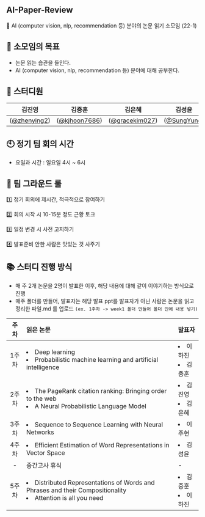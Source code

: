 ## AI-Paper-Review
🍊 AI (computer vision, nlp, recommendation 등) 분야의 논문 읽기 소모임 (22-1)


## 🎯 소모임의 목표

- 논문 읽는 습관을 들인다.
- AI (computer vision, nlp, recommendation 등) 분야에 대해 공부한다.

## 🙌 스터디원 
|김진영|김중훈|김은혜|김성윤|이하진|이주현|
|:----------:|:----------:|:----------:|:----------:|:----------:|:----------:|
|([@zhenying2](https://github.com/zhenying2))|([@kjhoon7686](https://github.com/kjhoon7686))|([@gracekim027](https://github.com/gracekim027))|([@SungYune](https://github.com/SungYune))|([@bossacode](https://github.com/bossacode))|([@JulieOnIsland](https://github.com/JulieOnIsland))|

## 🕙 정기 팀 회의 시간

- 요일과 시간 : 일요일 4시 ~ 6시 

## 🔑 팀 그라운드 룰

1️⃣ 정기 회의에 제시간, 적극적으로 참여하기

2️⃣ 회의 시작 시 10-15분 정도 근황 토크

3️⃣ 일정 변경 시 사전 고지하기

4️⃣ 발표준비 안한 사람은 맛있는 것 사주기


## 📚 스터디 진행 방식
- 매 주 2개 논문을 2명이 발표한 이후, 해당 내용에 대해 같이 이야기하는 방식으로 진행
- 매주 폴더를 만들어, 발표자는 해당 발표 ppt를 발표자가 아닌 사람은 논문을 읽고 정리한 파일.md 를 업로드
  `(ex. 1주차 -> week1 폴더 만들어 폴더 안에 내용 넣기)`



| 주차 | 읽은 논문 | 발표자|
|:----------:|:----------|:----------|
| 1주차 | <li>Deep learning</li> <li> Probabilistic machine learning and artificial intelligence</li> | <li>이하진</li> <li>김중훈</li> |
| 2주차 | <li>The PageRank citation ranking: Bringing order to the web</li> <li>A Neural Probabilistic Language Model</li> | <li>김진영</li> <li>김은혜</li> |
| 3주차 | <li>Sequence to Sequence Learning with Neural Networks</li> | <li>이주현</li> |
| 4주차 | <li>Efficient Estimation of Word Representations in Vector Space</li> | <li>김성윤</li> |
| - |중간고사 휴식 |-|
| 5주차 | <li>Distributed Representations of Words and Phrases and their Compositionality</li> <li>Attention is all you need</li> | <li>김중훈</li> <li>이하진</li>|

<br/>
</br>
